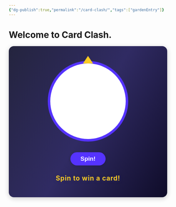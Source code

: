 ```yaml
---
{"dg-publish":true,"permalink":"/card-clash/","tags":["gardenEntry"]}
---
```


# Welcome to Card Clash.

<div class="spin-wheel-container">
  <div class="spin-wheel-border">
    <div class="spin-wheel" id="spinWheel">
      <!-- Wheel slices will be injected by JS -->
    </div>
    <div class="wheel-pointer"></div>
  </div>
  <button id="spinBtn" class="spin-button">Spin!</button>
  <div class="result-section">
    <span id="resultDisplay" class="result-display">Spin to win a card!</span>
  </div>
</div>

<style>
.spin-wheel-container {
  display: flex;
  flex-direction: column;
  align-items: center;
  justify-content: center;
  min-height: 400px;
  background: linear-gradient(120deg, #24243e 0%, #302b63 50%, #0f0c29 100%);
  border-radius: 16px;
  box-shadow: 0 4px 16px rgba(0,0,0,0.2);
  padding: 40px 20px;
}

.spin-wheel-border {
  position: relative;
  width: 240px;
  height: 240px;
  margin-bottom: 24px;
  display: flex;
  align-items: center;
  justify-content: center;
  border: 8px solid #5533ff;
  border-radius: 50%;
  background: #fff;
}

.spin-wheel {
  position: relative;
  width: 200px;
  height: 200px;
  border-radius: 50%;
  overflow: hidden;
  transition: transform 3s cubic-bezier(.22,.68,.38,.98);
}

.wheel-slice {
  position: absolute;
  width: 100%;
  height: 100%;
  border-radius: 50%;
  clip-path: polygon(50% 50%, 100% 0, 100% 100%);
  display: flex;
  align-items: center;
  justify-content: center;
}

.wheel-label {
  position: absolute;
  left: 50%;
  top: 20%;
  transform: translate(-50%, 0);
  font-size: 1rem;
  color: #fff;
  text-shadow: 0 2px 8px #302b63;
  pointer-events: none;
}

.wheel-pointer {
  position: absolute;
  top: -24px;
  left: 50%;
  transform: translateX(-50%);
  width: 0;
  height: 0;
  border-left: 16px solid transparent;
  border-right: 16px solid transparent;
  border-bottom: 24px solid #f9ca24;
  z-index: 2;
}

.spin-button {
  margin-top: 10px;
  padding: 10px 32px;
  font-size: 1.2rem;
  font-weight: 600;
  background: #5533ff;
  color: #fff;
  border: none;
  border-radius: 24px;
  box-shadow: 0 2px 8px rgba(0,0,0,0.12);
  cursor: pointer;
  transition: background 0.2s;
}
.spin-button:hover {
  background: #7755ff;
}

.result-section {
  margin-top: 28px;
  text-align: center;
}

.result-display {
  font-size: 1.3rem;
  font-weight: 700;
  color: #f9ca24;
  text-shadow: 0 2px 8px #302b63;
  letter-spacing: 1px;
}
</style>

<script>
// wheelOptions for demo
const wheelOptions = [
  { name: 'Fire Card', chance: 50, display: '🔥 Fire Card', color: '#ff5e57' },
  { name: 'Water Card', chance: 30, display: '💧 Water Card', color: '#43b9f9' },
  { name: 'Ultra Rare Card', chance: 5, display: '✨ Ultra Rare!', color: '#e7b3ff' },
  { name: 'Lucky Upgrade', chance: 15, display: '🎲 Upgrade!', color: '#f9ca24' }
];

// Dynamically create wheel slices
function buildWheel(options) {
  const wheel = document.getElementById('spinWheel');
  wheel.innerHTML = '';
  const sliceCount = options.length;
  const sliceAngle = 360 / sliceCount;
  options.forEach((opt, i) => {
    const slice = document.createElement('div');
    slice.className = 'wheel-slice';
    slice.style.background = opt.color;
    slice.style.transform = `rotate(${i * sliceAngle}deg) skewY(${90 - sliceAngle}deg)`;

    wheel.appendChild(slice);

    // Label
    const label = document.createElement('div');
    label.className = 'wheel-label';
    label.textContent = opt.display;
    label.style.transform = `rotate(${i * sliceAngle + sliceAngle/2}deg) translate(-50%, 0)`;
    wheel.appendChild(label);
  });
}
buildWheel(wheelOptions);

// Spin logic
let spinning = false;
document.getElementById('spinBtn').addEventListener('click', () => {
  if (spinning) return;
  spinning = true;

  // Pick result based on chance
  const totalChance = wheelOptions.reduce((sum, opt) => sum + opt.chance, 0);
  let pick = Math.random() * totalChance;
  let resultIdx = 0;
  for (let i = 0; i < wheelOptions.length; i++) {
    pick -= wheelOptions[i].chance;
    if (pick <= 0) {
      resultIdx = i;
      break;
    }
  }

  // Spin animation: rotate to result
  const sliceCount = wheelOptions.length;
  const sliceAngle = 360 / sliceCount;
  const endDeg = 360 * 5 + (360 - resultIdx * sliceAngle - sliceAngle / 2); // 5 rounds then land
  const wheel = document.getElementById('spinWheel');
  wheel.style.transition = 'transform 3s cubic-bezier(.22,.68,.38,.98)';
  wheel.style.transform = `rotate(${endDeg}deg)`;

  setTimeout(() => {
    document.getElementById('resultDisplay').textContent = wheelOptions[resultIdx].display;
    spinning = false;
    wheel.style.transition = '';
    wheel.style.transform = `rotate(${(360 - resultIdx * sliceAngle - sliceAngle / 2) % 360}deg)`;
  }, 3000);
})
</script>